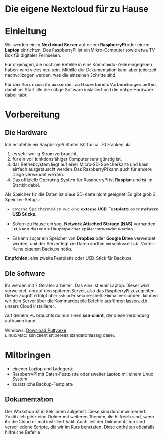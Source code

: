 # Die eigene Nextcloud für zu Hause

# Einleitung

Wir werden einen **Nextcloud Server** auf einem **RaspberryPi** oder einem **Laptop**
einrichten. Das RaspberryPi ist ein Mikro-Computer sowie etwa TV-Box für digitales Fernsehen.

Für diejenigen, die noch nie Befehle in eine Kommando-Zeile eingegeben haben, wird vieles neu sein.
Mithilfe der Dokumentation kann aber jederzeit nachvollzogen werden, was die einzelnen Schritte sind.

Für den Kurs müsst ihr ausserdem zu Hause bereits Vorbereitungen treffen, damit bei Start alle
die nötige Software installiert und die nötige Hardware dabei habt.


# Vorbereitung

## Die Hardware

Ich empfehle ein RaspberryPi Starter Kit für ca. 70 Franken, da 

1. es sehr wenig Strom verbraucht,
2. für ein voll funktionsfähiger Computer sehr günstig ist,
3. das Betriebsystem liegt auf einer Micro-SD-Speicherkarte und kann einfach
ausgetauscht werden. Das RaspberryPi kann auch für andere Dinge verwendet werden.
4. Das offizielle Operating System für RaspberryPi ist **Raspian** und ist im Startkit dabei.

Als Speicher für die Daten ist diese SD-Karte nicht geeignet. Es gibt grob 3 Speicher-Setups:
- externe Speichermedien wie eine **externe USB-Festplatte** oder **mehrere USB Sticks**.

- Sofern zu Hause ein sog. **Network Attached Storage (NAS)** vorhanden ist, kann dieser
als Hauptspeicher später verwendet werden.

- Es kann sogar ein Speicher von **Dropbox** oder **Google Drive** verwendet werden, und der 
Server legt die Daten dorthin verschlüsselt ab. Vorteil: Keine eigenen Backups nötig.

**Empfohlen:** eine zweite Festplatte oder USB-Stick für Backups.

## Die Software

Ihr werden mit 2 Geräten arbeiten. Das eine ist euer Laptop. Dieser wird verwendet, um auf den späteren Server,
also das RaspberryPi zuzugreifen. Dieser Zugriff erfolgt über `ssh` oder secure-shell. Einmal verbunden,
können wir dem Server über die Kommandozeile Befehle ausführen lassen, d.h. unsere Cloud installieren.

Auf deinem PC brauchts du nun einen **ssh-client**, der diese Verbindung aufbauen kann.

Windows: [Download Putty.exe](https://www.chiark.greenend.org.uk/~sgtatham/putty/latest.html)  
Linux/Mac: ssh client ist bereits standardmässig dabei.


# Mitbringen


- eigener Laptop und Ladegerät
- RaspberryPi mit Daten-Festplatte oder zweiter Laptop mit einem Linux System.
- zusätzliche Backup-Festplatte

## Dokumentation

Der Workshop ist in Sektionen aufgeteilt. Diese sind durchnummeriert. Zusätzlich gibts eine Ordner mit weiteren Themen,
die hilfreich sind, wenn ihr die Cloud einmal installiert habt. Auch Teil der Dokumentation sind verschiedene Scripte, 
die wir im Kurs benutzten. Diese enthalten ebenfalls hilfreiche Befehle

